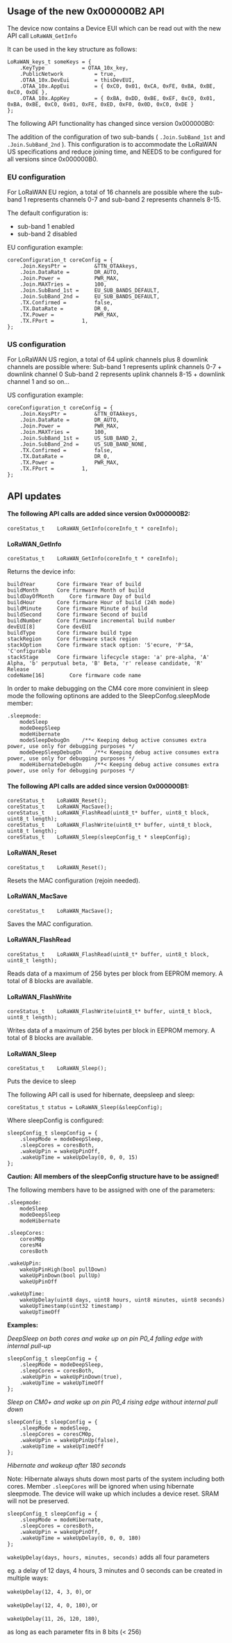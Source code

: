 ## Usage of the new 0x000000B2 API

The device now contains a Device EUI which can be read out with the new API call `LoRaWAN_GetInfo`

It can be used in the key structure as follows:
```
LoRaWAN_keys_t someKeys = {
	.KeyType 			= OTAA_10x_key,
	.PublicNetwork			= true,
	.OTAA_10x.DevEui		= thisDevEUI, 
	.OTAA_10x.AppEui		= { 0xC0, 0x01, 0xCA, 0xFE, 0xBA, 0xBE, 0xC0, 0xDE },
	.OTAA_10x.AppKey		= { 0xBA, 0xDD, 0xBE, 0xEF, 0xC0, 0x01, 0xBA, 0xBE, 0xC0, 0x01, 0xFE, 0xED, 0xF0, 0x0D, 0xC0, 0xDE } 
};
```

The following API functionality has changed since version 0x000000B0:

The addition of the configuration of two sub-bands ( `.Join.SubBand_1st` and `.Join.SubBand_2nd` ). 
This configuration is to accommodate the LoRaWAN US specifications and reduce joining time, and NEEDS to be configured for all versions since 0x000000B0.

### EU configuration
For LoRaWAN EU region, a total of 16 channels are possible where the sub-band 1 represents channels 0-7 and sub-band 2 represents channels 8-15. 

The default configuration is:
- sub-band 1 enabled
- sub-band 2 disabled

EU configuration example:
```
coreConfiguration_t coreConfig = {
	.Join.KeysPtr =			&TTN_OTAAkeys,
	.Join.DataRate =		DR_AUTO,
	.Join.Power =			PWR_MAX,
	.Join.MAXTries =		100,
	.Join.SubBand_1st =		EU_SUB_BANDS_DEFAULT,
	.Join.SubBand_2nd =		EU_SUB_BANDS_DEFAULT,
	.TX.Confirmed =			false,
	.TX.DataRate =			DR_0,
	.TX.Power = 			PWR_MAX,
	.TX.FPort =			1,
};
```

### US configuration
For LoRaWAN US region, a total of 64 uplink channels plus 8 downlink channels are possible where:
Sub-band 1 represents uplink channels 0-7 + downlink channel 0
Sub-band 2 represents uplink channels 8-15  + downlink channel 1 and so on...

US configuration example:

```
coreConfiguration_t coreConfig = {
	.Join.KeysPtr =			&TTN_OTAAkeys,
	.Join.DataRate =		DR_AUTO,
	.Join.Power =			PWR_MAX,
	.Join.MAXTries =		100,
	.Join.SubBand_1st =		US_SUB_BAND_2,
	.Join.SubBand_2nd =		US_SUB_BAND_NONE,
	.TX.Confirmed =			false,
	.TX.DataRate =			DR_0,
	.TX.Power = 			PWR_MAX,
	.TX.FPort =			1,
};
```

## API updates

#### The following API calls are added since version 0x000000B2:
```
coreStatus_t	LoRaWAN_GetInfo(coreInfo_t * coreInfo);
```

#### LoRaWAN_GetInfo
```
coreStatus_t	LoRaWAN_GetInfo(coreInfo_t * coreInfo);
```
Returns the device info:
```
buildYear		Core firmware Year of build
buildMonth		Core firmware Month of build
buildDayOfMonth		Core firmware Day of build
buildHour		Core firmware Hour of build (24h mode)
buildMinute		Core firmware Minute of build
buildSecond		Core firmware Second of build
buildNumber		Core firmware incremental build number
devEUI[8]		Core devEUI
buildType		Core firmware build type
stackRegion		Core firmware stack region
stackOption		Core firmware stack option: 'S'ecure, 'P'SA, 'C'onfigurable
stackStage		Core firmware lifecycle stage: 'a' pre-alpha, 'A' Alpha, 'b' perputual beta, 'B' Beta, 'r' release candidate, 'R' Release
codeName[16]		Core firmware code name
```

In order to make debugging on the CM4 core more convinient in sleep mode the following optinons are added to the SleepConfog.sleepMode member:
```
.sleepmode:
	modeSleep
	modeDeepSleep
	modeHibernate
	modeSleepDebugOn	/**< Keeping debug active consumes extra power, use only for debugging purposes */
	modeDeepSleepDebugOn	/**< Keeping debug active consumes extra power, use only for debugging purposes */
	modeHibernateDebugOn	/**< Keeping debug active consumes extra power, use only for debugging purposes */	
```

#### The following API calls are added since version 0x000000B1:
```
coreStatus_t	LoRaWAN_Reset();
coreStatus_t	LoRaWAN_MacSave();
coreStatus_t	LoRaWAN_FlashRead(uint8_t* buffer, uint8_t block, uint8_t length);
coreStatus_t	LoRaWAN_FlashWrite(uint8_t* buffer, uint8_t block, uint8_t length);
coreStatus_t 	LoRaWAN_Sleep(sleepConfig_t * sleepConfig);
```

#### LoRaWAN_Reset
```
coreStatus_t	LoRaWAN_Reset();
```
Resets the MAC configuration (rejoin needed).

#### LoRaWAN_MacSave
```
coreStatus_t	LoRaWAN_MacSave();
```
Saves the MAC configuration.

#### LoRaWAN_FlashRead
```
coreStatus_t	LoRaWAN_FlashRead(uint8_t* buffer, uint8_t block, uint8_t length);
```
Reads data of a maximum of 256 bytes per block from EEPROM memory. A total of 8 blocks are available.

#### LoRaWAN_FlashWrite
```
coreStatus_t	LoRaWAN_FlashWrite(uint8_t* buffer, uint8_t block, uint8_t length);
```
Writes data of a maximum of 256 bytes per block in EEPROM memory. A total of 8 blocks are available.

#### LoRaWAN_Sleep
```
coreStatus_t	LoRaWAN_Sleep();
```
Puts the device to sleep

The following API call is used for hibernate, deepsleep and sleep:
```
coreStatus_t status = LoRaWAN_Sleep(&sleepConfig);
```
Where sleepConfig is configured:
```
sleepConfig_t sleepConfig = {
	.sleepMode = modeDeepSleep,
	.sleepCores = coresBoth,
	.wakeUpPin = wakeUpPinOff,
	.wakeUpTime = wakeUpDelay(0, 0, 0, 15)
};
```

**Caution: All members of the sleepConfig structure have to be assigned!**

The following members have to be assigned with one of the parameters:
```
.sleepmode:
	modeSleep
	modeDeepSleep
	modeHibernate
```
```
.sleepCores:
	coresM0p
	coresM4
	coresBoth
```
```
.wakeUpPin:
	wakeUpPinHigh(bool pullDown)
	wakeUpPinDown(bool pullUp)
	wakeUpPinOff
```
```
.wakeUpTime:
	wakeUpDelay(uint8 days, uint8 hours, uint8 minutes, uint8 seconds)
	wakeUpTimestamp(uint32 timestamp)
	wakeUpTimeOff
```

**Examples:**


*DeepSleep on both cores and wake up on pin P0_4 falling edge with internal pull-up*
```
sleepConfig_t sleepConfig = {
	.sleepMode = modeDeepSleep,
	.sleepCores = coresBoth,
	.wakeUpPin = wakeUpPinDown(true),
	.wakeUpTime = wakeUpTimeOff
};
```
*Sleep on CM0+ and wake up on pin P0_4 rising edge without internal pull down*
```
sleepConfig_t sleepConfig = {
	.sleepMode = modeSleep,
	.sleepCores = coresCM0p,
	.wakeUpPin = wakeUpPinUp(false),
	.wakeUpTime = wakeUpTimeOff
};
```
*Hibernate and wakeup after 180 seconds*

Note: Hibernate always shuts down most parts of the system including both cores. Member `.sleepCores` will be ignored when using hibernate sleepmode.
The device will wake up which includes a device reset. SRAM will not be preserved.
```
sleepConfig_t sleepConfig = {
	.sleepMode = modeHibernate,
	.sleepCores = coresBoth,
	.wakeUpPin = wakeUpPinOff,
	.wakeUpTime = wakeUpDelay(0, 0, 0, 180)
};
```
`wakeUpDelay(days, hours, minutes, seconds)` adds all four parameters

eg. a delay of 12 days, 4 hours, 3 minutes and 0 seconds can be created in multiple ways:

`wakeUpDelay(12, 4, 3, 0)`, or

`wakeUpDelay(12, 4, 0, 180)`, or

`wakeUpDelay(11, 26, 120, 180)`,

as long as each parameter fits in 8 bits (< 256)
